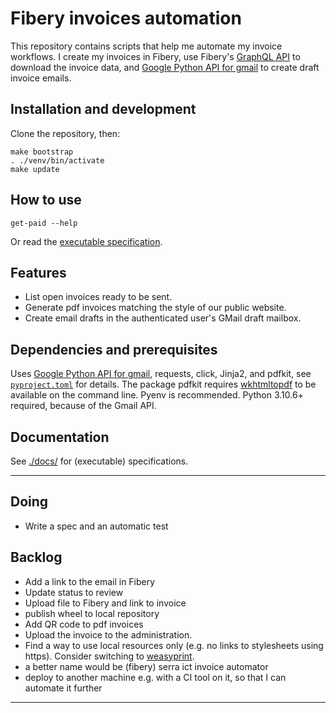# Fibery invoices automation

This repository contains scripts that help me automate my invoice workflows.
I create my invoices in Fibery,
use Fibery's [GraphQL API] to download the invoice data,
and [Google Python API for gmail] to create draft invoice emails.

## Installation and development

Clone the repository, then:

```shell
make bootstrap
. ./venv/bin/activate
make update
```

## How to use

```shell
get-paid --help
```

Or read the [executable specification](./docs/functionality.rst).

## Features

* List open invoices ready to be sent.
* Generate pdf invoices matching the style of our public website.
* Create email drafts in the authenticated user's GMail draft mailbox.

## Dependencies and prerequisites

Uses [Google Python API for gmail],
requests,
click,
Jinja2, and
pdfkit,
see [`pyproject.toml`](pyproject.toml) for details.
The package pdfkit requires [wkhtmltopdf] to be available on the command line.
Pyenv is recommended. Python 3.10.6+ required, because of the Gmail API.

## Documentation

See [./docs/](./docs) for (executable) specifications.

---

## Doing

* Write a spec and an automatic test

## Backlog

* Add a link to the email in Fibery
* Update status to review
* Upload file to Fibery and link to invoice
* publish wheel to local repository
* Add QR code to pdf invoices
* Upload the invoice to the administration.
* Find a way to use local resources only (e.g. no links to stylesheets using https).
  Consider switching to [weasyprint].
* a better name would be (fibery) serra ict invoice automator
* deploy to another machine e.g. with a CI tool on it, so that I can automate it further

---

[GraphQL API]: https://api.fibery.io/graphql.html#graphql-api-overview
[wkhtmltopdf]: https://wkhtmltopdf.org/
[weasyprint]: https://doc.courtbouillon.org/weasyprint/stable/api_reference.html#python-api
[keyring]: https://github.com/jaraco/keyring
[Google Python API for gmail]: https://developers.google.com/gmail/api/quickstart/python